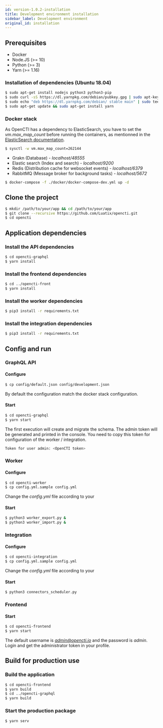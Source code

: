 ```yaml
---
id: version-1.0.2-installation
title: Development environment installation
sidebar_label: Development environment
original_id: installation
---
```


## Prerequisites

- Docker
- Node.JS (>= 10)
- Python (>= 3)
- Yarn (>= 1.16)

### Installation of dependencies (Ubuntu 18.04)

```bash
$ sudo apt-get install nodejs python3 python3-pip
$ sudo curl -sS https://dl.yarnpkg.com/debian/pubkey.gpg | sudo apt-key add -
$ sudo echo "deb https://dl.yarnpkg.com/debian/ stable main" | sudo tee /etc/apt/sources.list.d/yarn.list
$ sudo apt-get update && sudo apt-get install yarn
```

### Docker stack

As OpenCTI has a dependency to ElasticSearch, you have to set the *vm.max_map_count* before running the containers, as mentionned in the [ElasticSearch documentation](https://www.elastic.co/guide/en/elasticsearch/reference/current/docker.html#docker-cli-run-prod-mode).

```bash
$ sysctl -w vm.max_map_count=262144 
```

* Grakn (Database) - *localhost/48555*
* Elastic search (Index and search) - *localhost/9200*
* Redis (Distribution cache for websocket events) - *localhost/6379*
* RabbitMQ (Message broker for background tasks) - *localhost/5672*

```bash
$ docker-compose -f ./docker/docker-compose-dev.yml up -d
```

## Clone the project

```bash
$ mkdir /path/to/your/app && cd /path/to/your/app
$ git clone --recursive https://github.com/Luatix/opencti.git
$ cd opencti
```

## Application dependencies

### Install the API dependencies

```bash
$ cd opencti-graphql
$ yarn install
```

### Install the frontend dependencies
```bash
$ cd ../opencti-front
$ yarn install
```

### Install the worker dependencies

```bash
$ pip3 install -r requirements.txt
```

### Install the integration dependencies

```bash
$ pip3 install -r requirements.txt
```

## Config and run

### GraphQL API

#### Configure

```bash
$ cp config/default.json config/development.json
```
By default the configuration match the docker stack configuration.

#### Start

```bash
$ cd opencti-graphql
$ yarn start
```

The first execution will create and migrate the schema. The admin token will be generated and printed in the console. You need to copy this token for configuration of the worker / integration.
```bash
Token for user admin: <OpenCTI token>
```

### Worker

#### Configure

```bash
$ cd opencti-worker
$ cp config.yml.sample config.yml
```
Change the *config.yml* file according to your <OpenCTI token>

#### Start

```bash
$ python3 worker_export.py &
$ python3 worker_import.py &
```

### Integration

#### Configure

```bash
$ cd opencti-integration
$ cp config.yml.sample config.yml
```
Change the *config.yml* file according to your <OpenCTI token>

#### Start

```bash
$ python3 connectors_scheduler.py
```

### Frontend

#### Start

```bash
$ cd opencti-frontend
$ yarn start
```

The default username is *admin@opencti.io* and the password is *admin*. Login and get the administrator token in your profile.

## Build for production use

### Build the application

```bash
$ cd opencti-frontend
$ yarn build
$ cd ../opencti-graphql
$ yarn build
```

### Start the production package

```bash
$ yarn serv
```
